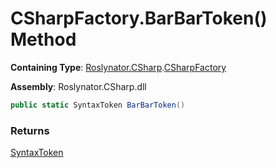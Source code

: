 # CSharpFactory\.BarBarToken\(\) Method

**Containing Type**: [Roslynator.CSharp](../../README.md)\.[CSharpFactory](../README.md)

**Assembly**: Roslynator\.CSharp\.dll

```csharp
public static SyntaxToken BarBarToken()
```

### Returns

[SyntaxToken](https://docs.microsoft.com/en-us/dotnet/api/microsoft.codeanalysis.syntaxtoken)

